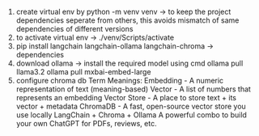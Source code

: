 1. create virtual env by python -m venv venv -> to keep the project dependencies seperate from others, this avoids mismatch of same dependencies of different versions
2. to activate virtual env -> ./venv/Scripts/activate
3.  pip install langchain langchain-ollama langchain-chroma -> dependencies
4. download ollama -> install the required model using cmd
  ollama pull llama3.2
  ollama pull mxbai-embed-large
5. configure chroma db
    Term Meanings:
    Embedding    -	A numeric representation of text (meaning-based)
    Vector	     -  A list of numbers that represents an embedding
    Vector Store -	A place to store text + its vector + metadata
    ChromaDB	 -  A fast, open-source vector store you use locally
    LangChain + Chroma + Ollama	A powerful combo to build your own ChatGPT for PDFs, reviews, etc.


